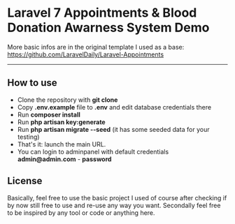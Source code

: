 # Laravel 7 Appointments & Blood Donation Awarness System Demo

More basic infos are in the original template I used as a base: https://github.com/LaravelDaily/Laravel-Appointments

---

## How to use

- Clone the repository with __git clone__
- Copy __.env.example__ file to __.env__ and edit database credentials there
- Run __composer install__
- Run __php artisan key:generate__
- Run __php artisan migrate --seed__ (it has some seeded data for your testing)
- That's it: launch the main URL. 
- You can login to adminpanel with default credentials __admin@admin.com__ - __password__

## License

Basically, feel free to use the basic project I used of course after checking if by now still free to use and re-use any way you want. Secondally feel free to be inspired by any tool or code or anything here.
